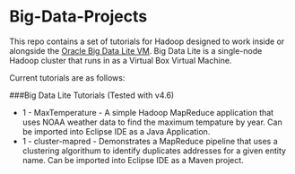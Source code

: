 # Big-Data-Projects

This repo contains a set of tutorials for Hadoop designed to work inside or alongside the [Oracle Big Data Lite VM](http://www.oracle.com/technetwork/database/bigdata-appliance/oracle-bigdatalite-2104726.html). Big Data Lite is a single-node Hadoop cluster that runs in as a Virtual Box Virtual Machine.

Current tutorials are as follows:

###Big Data Lite Tutorials (Tested with v4.6)

* 1 - MaxTemperature - A simple Hadoop MapReduce application that uses NOAA weather data to find the maximum tempature by year.  Can be imported into Eclipse IDE as a Java Application.
* 1 - cluster-mapred - Demonstrates a MapReduce pipeline that uses a clustering algorithum to identify duplicates addresses for a given entity name.  Can be imported into Eclipse IDE as a Maven project.

